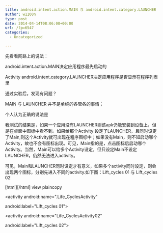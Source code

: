 ```yaml
---
title: android.intent.action.MAIN 与 android.intent.category.LAUNCHER
author: w1100n
type: post
date: 2014-04-14T08:06:08+00:00
url: /?p=6547
categories:
  - Uncategorized

---
```

先看看网路上的说法：

android.intent.action.MAIN决定应用程序最先启动的

Activity android.intent.category.LAUNCHER决定应用程序是否显示在程序列表里

通过实验后，发现有问题？

MAIN 与 LAUNCHER 并不是单纯的各管各的事情；

个人认为正确的说法是

我测试的结果是，如果一个应用没有LAUNCHER则该apk仍能安装到设备上，但是在桌面中图标中看不到。如果给那个Activity 设定了LAUNCHER，且同时设定了Main,则这个Activity就可出现在程序图标中；如果没有Main，则不知启动哪个Activity，故也不会有图标出现。可见，Main指的是，点击图标后启动哪个Activity。当然，Main可以给多个Activity设定，但只设定Main不设定LAUNCHER，仍然无法进入activity。

可见，Main和LAUNCHER同时设定才有意义，如果多个activity同时设定，则会出现两个图标，分别先进入不同的activity.如下图：Lift\_cycles 01 与 Lift\_cycles 02

[html][/html] view plaincopy

<activity android:name=".Life_CyclesActivity"

android:label="Lift_cycles 01">

<intent-filter>

<action android:name="android.intent.action.MAIN" />

<category android:name="android.intent.category.LAUNCHER" />

</intent-filter>

</activity>

<activity android:name="Life_CyclesActivity02"

android:label="Lift_cycles 02">

<intent-filter>

<action android:name="android.intent.action.MAIN" />

<category android:name="android.intent.category.LAUNCHER" />

</intent-filter>

</activity>


